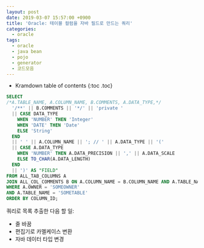 ```yaml
---
layout: post
date: 2019-03-07 15:57:00 +0900
title: 'Oracle: 테이블 컬럼을 자바 필드로 만드는 쿼리'
categories:
  - oracle
tags:
  - oracle
  - java bean
  - pojo
  - generator
  - 코드모음
---
```


* Kramdown table of contents
{:toc .toc}

```sql
SELECT
/*A.TABLE_NAME, A.COLUMN_NAME, B.COMMENTS, A.DATA_TYPE,*/
  '/**' || B.COMMENTS || '*/' || 'private '
  || CASE DATA_TYPE
    WHEN 'NUMBER' THEN 'Integer'
    WHEN 'DATE' THEN 'Date'
    ELSE 'String'
  END
  || ' ' || A.COLUMN_NAME || '; // ' || A.DATA_TYPE || '('
  || CASE A.DATA_TYPE
    WHEN 'NUMBER' THEN A.DATA_PRECISION || ',' || A.DATA_SCALE
    ELSE TO_CHAR(A.DATA_LENGTH)
  END
  || ')' AS "FIELD"
FROM ALL_TAB_COLUMNS A
JOIN ALL_COL_COMMENTS B ON A.COLUMN_NAME = B.COLUMN_NAME AND A.TABLE_NAME = B.TABLE_NAME
WHERE A.OWNER = 'SOMEOWNER'
AND A.TABLE_NAME = 'SOMETABLE'
ORDER BY COLUMN_ID;
```

쿼리로 목록 추출한 다음 할 일:

- 줄 바꿈
- 편집기로 카멜케이스 변환
- 자바 데이터 타입 변경
